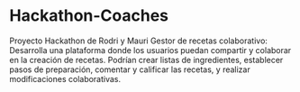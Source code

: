 # Hackathon-Coaches
Proyecto Hackathon de Rodri y Mauri
Gestor de recetas colaborativo: Desarrolla una plataforma donde los usuarios puedan compartir y colaborar en la creación de recetas. Podrían crear listas de ingredientes, establecer pasos de preparación, comentar y calificar las recetas, y realizar modificaciones colaborativas.
